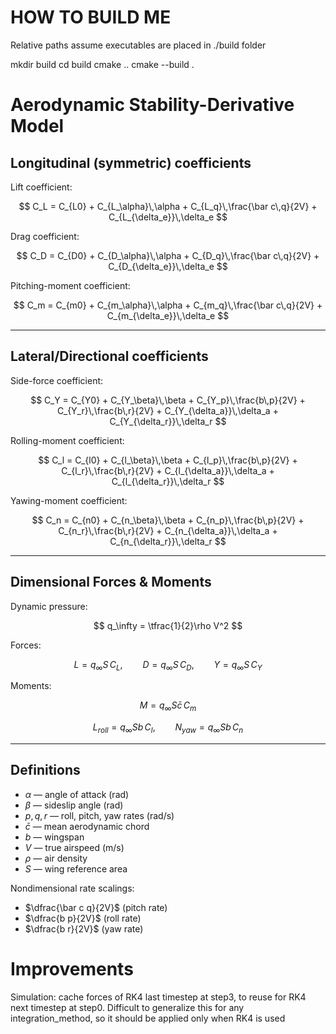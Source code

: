 # HOW TO BUILD ME 

Relative paths assume executables are placed in ./build folder


mkdir build
cd build
cmake ..
cmake --build .



# Aerodynamic Stability-Derivative Model

## Longitudinal (symmetric) coefficients

Lift coefficient:

$$
C_L = C_{L0} + C_{L_\alpha}\,\alpha
      + C_{L_q}\,\frac{\bar c\,q}{2V}
      + C_{L_{\delta_e}}\,\delta_e
$$

Drag coefficient:

$$
C_D = C_{D0} + C_{D_\alpha}\,\alpha
      + C_{D_q}\,\frac{\bar c\,q}{2V}
      + C_{D_{\delta_e}}\,\delta_e
$$

Pitching-moment coefficient:

$$
C_m = C_{m0} + C_{m_\alpha}\,\alpha
      + C_{m_q}\,\frac{\bar c\,q}{2V}
      + C_{m_{\delta_e}}\,\delta_e
$$

---

## Lateral/Directional coefficients

Side-force coefficient:

$$
C_Y = C_{Y0} + C_{Y_\beta}\,\beta
      + C_{Y_p}\,\frac{b\,p}{2V}
      + C_{Y_r}\,\frac{b\,r}{2V}
      + C_{Y_{\delta_a}}\,\delta_a
      + C_{Y_{\delta_r}}\,\delta_r
$$

Rolling-moment coefficient:

$$
C_l = C_{l0} + C_{l_\beta}\,\beta
      + C_{l_p}\,\frac{b\,p}{2V}
      + C_{l_r}\,\frac{b\,r}{2V}
      + C_{l_{\delta_a}}\,\delta_a
      + C_{l_{\delta_r}}\,\delta_r
$$

Yawing-moment coefficient:

$$
C_n = C_{n0} + C_{n_\beta}\,\beta
      + C_{n_p}\,\frac{b\,p}{2V}
      + C_{n_r}\,\frac{b\,r}{2V}
      + C_{n_{\delta_a}}\,\delta_a
      + C_{n_{\delta_r}}\,\delta_r
$$

---

## Dimensional Forces & Moments

Dynamic pressure:

$$
q_\infty = \tfrac{1}{2}\rho V^2
$$

Forces:

$$
L = q_\infty S\, C_L,\qquad
D = q_\infty S\, C_D,\qquad
Y = q_\infty S\, C_Y
$$

Moments:

$$
M = q_\infty S \bar c\, C_m
$$

$$
L_{roll} = q_\infty S b\, C_l,\qquad
N_{yaw} = q_\infty S b\, C_n
$$

---

## Definitions

- $\alpha$ — angle of attack (rad)  
- $\beta$ — sideslip angle (rad)  
- $p,q,r$ — roll, pitch, yaw rates (rad/s)  
- $\bar c$ — mean aerodynamic chord  
- $b$ — wingspan  
- $V$ — true airspeed (m/s)  
- $\rho$ — air density  
- $S$ — wing reference area  

Nondimensional rate scalings:  
- $\dfrac{\bar c q}{2V}$ (pitch rate)  
- $\dfrac{b p}{2V}$ (roll rate)  
- $\dfrac{b r}{2V}$ (yaw rate)  


# Improvements 

Simulation: cache forces of RK4 last timestep at step3, to reuse for RK4 next timestep at step0. Difficult to generalize this for any integration_method, so it should be applied only when RK4 is used
